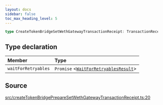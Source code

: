 ```yaml
---
layout: docs
sidebar: false
toc_max_heading_level: 5
---
```


```ts
type CreateTokenBridgeSetWethGatewayTransactionReceipt: TransactionReceipt & object;
```

## Type declaration

| Member | Type |
| :------ | :------ |
| `waitForRetryables` | `Promise` \<[`WaitForRetryablesResult`](WaitForRetryablesResult.md)\> |

## Source

[src/createTokenBridgePrepareSetWethGatewayTransactionReceipt.ts:20](https://github.com/OffchainLabs/arbitrum-orbit-sdk/blob/27c24d61cdc7e62a81af29bd04f39d5a3549ecb3/src/createTokenBridgePrepareSetWethGatewayTransactionReceipt.ts#L20)

